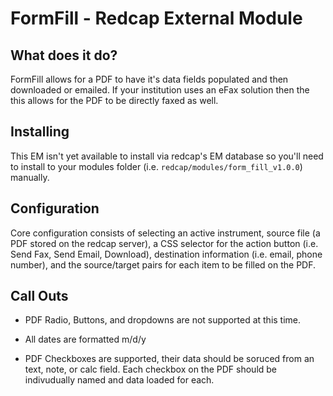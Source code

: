 # FormFill - Redcap External Module

## What does it do?

FormFill allows for a PDF to have it's data fields populated and then downloaded or emailed. If your institution uses an eFax solution then the this allows for the PDF to be directly faxed as well.

## Installing

This EM isn't yet available to install via redcap's EM database so you'll need to install to your modules folder (i.e. `redcap/modules/form_fill_v1.0.0`) manually.

## Configuration

Core configuration consists of selecting an active instrument, source file (a PDF stored on the redcap server), a CSS selector for the action button (i.e. Send Fax, Send Email, Download), destination information (i.e. email, phone number), and the source/target pairs for each item to be filled on the PDF. 

## Call Outs

* PDF Radio, Buttons, and dropdowns are not supported at this time.

* All dates are formatted m/d/y 

* PDF Checkboxes are supported, their data should be soruced from an text, note, or calc field. Each checkbox on the PDF should be indivudually named and data loaded for each.
